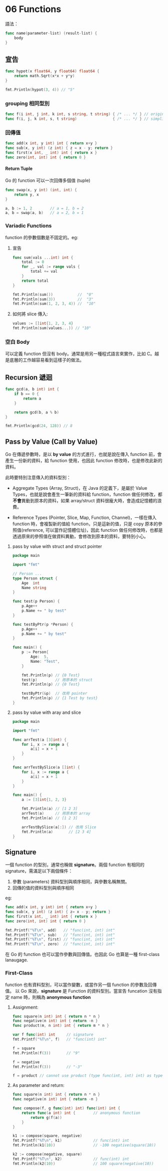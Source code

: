 # 06 Functions

語法：

```go {.line-numbers}
func name(parameter-list) (result-list) {
    body
}
```

## 宣告

```go {.line-numbers}
func hypot(x float64, y float64) float64 {
    return math.Sqrt(x*x + y*y)
}

fmt.Println(hypot(3, 4)) // "5"
```

### grouping 相同型別

```go {.line-numbers}
func f(i int, j int, k int, s string, t string) { /* ... */ } // original
func f(i, j, k int, s, t string)                { /* ... */ } // simplify
```

### 回傳值

```go {.line-numbers}
func add(x int, y int) int { return x+y }
func sub(x, y int) (z int) { z = x - y; return }
func first(x int, _ int) int { return x }
func zero(int, int) int { return 0 }
```

#### Return Tuple

Go 的 function 可以一次回傳多個值 (tuple)

```go {.line-numbers}
func swap(x, y int) (int, int) {
    return y, x
}

a, b := 1, 2        // a = 1, b = 2
a, b = swap(a, b)   // a = 2, b = 1
```

### Variadic Functions

function 的參數個數是不固定的。eg:

1. 宣告

    ```go {.line-numbers}
    func sum(vals ...int) int {
        total := 0
        for _, val := range vals {
            total += val
        }
        return total
    }

    fmt.Println(sum())           //  "0"
    fmt.Println(sum(3))          //  "3"
    fmt.Println(sum(1, 2, 3, 4)) //  "10"
    ```

1. 如何將 slice 傳入:

    ```go {.line-numbers}
    values := []int{1, 2, 3, 4}
    fmt.Println(sum(values...)) // "10"
    ```

### 空白 Body

可以定義 function 但沒有 body。通常是用另一種程式語言來實作，比如 C。越是底層的工作越容易看到這樣子的做法。

## Recursion 遞迴

```go {.line-numbers}
func gcd(a, b int) int {
    if b == 0 {
        return a
    }

    return gcd(b, a % b)
}

fmt.Println(gcd(24, 128)) // 8
```

## Pass by Value (Call by Value)

Go 在傳遞參數時，是以 **by value** 的方式進行，也就是說在傳入 function 前，會產生一份新的資料，給 function 使用，也因此 function 修改時，也是修改此新的資料。

此時要特別注意傳入的資料型別：

- Aggregate Types (Array, Struct)，在 Java 的定義下，是屬於 Value Types，也就是說會產生一筆新的資料給 function，function 做任何修改，都**不會**異動到原本的資料，如果 array/struct 資料很龐大時，會造成記憶體的浪費。

- Reference Types (Pointer, Slice, Map, Function, Channel)，一樣在傳入 function 時，會複製新的值給 function，只是這新的值，只是 copy 原本的參照值(reference, 可以當作記憶體位址)，因此 function 做任何修改時，也都是透過原來的參照值在做資料異動，會修改到原本的資料，要特別小心。

1. pass by value with struct and struct pointer

    ```go {.line-numbers}
    package main

    import "fmt"

    // Person ...
    type Person struct {
        Age  int
        Name string
    }

    func test(p Person) {
        p.Age++
        p.Name += " by test"
    }

    func testByPtr(p *Person) {
        p.Age++
        p.Name += " by test"
    }

    func main() {
        p := Person{
            Age:  5,
            Name: "Test",
        }

        fmt.Println(p) // {0 Test}
        test(p)        // 用原本的 struct
        fmt.Println(p) // {0 Test}

        testByPtr(&p)  // 改用 pointer
        fmt.Println(p) // {1 Test by test}
    }
    ```

1. pass by value with aray and slice

    ```go {.line-numbers}
    package main

    import "fmt"

    func arrTest(a [3]int) {
        for i, x := range a {
            a[i] = x + 1
        }
    }

    func arrTestBySlice(a []int) {
        for i, x := range a {
            a[i] = x + 1
        }
    }

    func main() {
        a := [3]int{1, 2, 3}

        fmt.Println(a) // [1 2 3]
        arrTest(a)     // 用原本的 array
        fmt.Println(a) // [1 2 3]

        arrTestBySlice(a[:]) // 改用 Slice
        fmt.Println(a)       // [2 3 4]
    }
    ```

## Signature

一個 function 的型別，通常也稱做 **signature**。兩個 function 有相同的 signature，需滿足以下兩個條件：

1. 參數 (parameters) 資料型別與順序相同，與參數名稱無關。
1. 回傳的值的資料型別與順序相同

eg:

```go {.line-numbers}
func add(x int, y int) int { return x+y }
func sub(x, y int) (z int) { z= x - y; return }
func first(x int, _ int) int { return x }
func zero(int, int) int { return 0 }

fmt.Printf("%T\n", add)   // "func(int, int) int"
fmt.Printf("%T\n", sub)   // "func(int, int) int"
fmt.Printf("%T\n", first) // "func(int, int) int"
fmt.Printf("%T\n", zero)  // "func(int, int) int"
```

在 Go 的 function 也可以當作參數與回傳值。也因此 Go 也算是一種 first-class lanaugage.

### First-Class

function 也有資料型別，可以當作變數，或當作另一個 function 的參數及回傳值。
以 Go 來說，**signature** 是 Function 的資料型別。當宣告 funcation 沒有指定 name 時，則稱為 **anonymous function**

1. Assignment:

    ```go {.line-numbers}
    func square(n int) int { return n * n }
    func negative(n int) int { return -n }
    func product(m, n int) int { return m * n }

    var f func(int) int     // signature
    fmt.Printf("%T\n", f)   // "func(int) int"

    f = square
    fmt.Println(f(3))       // "9"

    f = negative
    fmt.Println(f(3))       // "-3"

    f = product // cannot use product (type func(int, int) int) as type func(int) int in assignment
    ```

1. As parameter and return:

    ```go {.line-numbers}
    func square(n int) int { return n * n }
    func negative(n int) int { return -n }

    func compose(f, g func(int) int) func(int) int {
        return func(a int) int {        // anonymous function
            return g(f(a))
        }
    }

    k1 := compose(square, negative)
    fmt.Printf("%T\n", k1)              // func(int) int
    fmt.Println(k1(10))                 // -100 negative(square(10))

    k2 := compose(negative, square)
    fmt.Printf("%T\n", k2)              // func(int) int
    fmt.Println(k2(10))                 // 100 square(negative(10))
    ```
